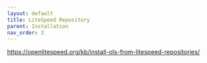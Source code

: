 ```yaml
---
layout: default
title: LiteSpeed Repository
parent: Installation
nav_order: 3
---
```

https://openlitespeed.org/kb/install-ols-from-litespeed-repositories/
